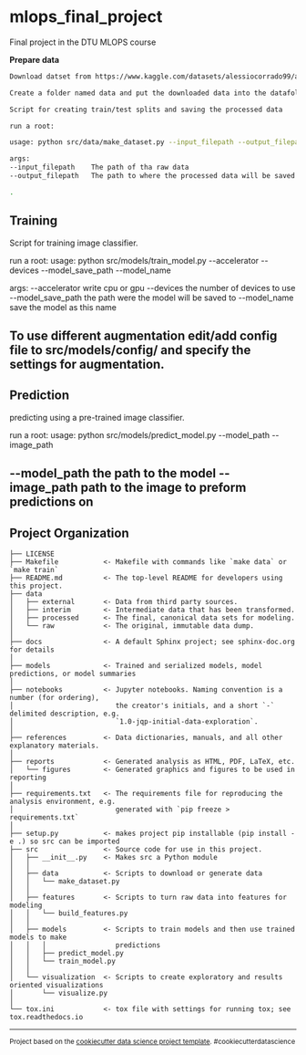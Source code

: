 mlops_final_project
==============================

Final project in the DTU MLOPS course

**Prepare data**
```bash
Download datset from https://www.kaggle.com/datasets/alessiocorrado99/animals10

Create a folder named data and put the downloaded data into the datafolder

Script for creating train/test splits and saving the processed data

run a root:

usage: python src/data/make_dataset.py --input_filepath --output_filepath

args:
--input_filepath    The path of tha raw data
--output_filepath   The path to where the processed data will be saved

.
```
Training
------------
Script for training image classifier.

run a root:
usage: python src/models/train_model.py --accelerator --devices --model_save_path --model_name

args:
--accelerator       write cpu or gpu
--devices           the number of devices to use
--model_save_path   the path were the model will be saved to
--model_name        save the model as this name

To use different augmentation edit/add config file to src/models/config/ and specify the settings for augmentation.
--------

Prediction
------------
predicting using a pre-trained image classifier.

run a root:
usage: python src/models/predict_model.py --model_path --image_path

--model_path    the path to the model
--image_path    path to the image to preform predictions on 
--------


Project Organization
------------

    ├── LICENSE
    ├── Makefile           <- Makefile with commands like `make data` or `make train`
    ├── README.md          <- The top-level README for developers using this project.
    ├── data
    │   ├── external       <- Data from third party sources.
    │   ├── interim        <- Intermediate data that has been transformed.
    │   ├── processed      <- The final, canonical data sets for modeling.
    │   └── raw            <- The original, immutable data dump.
    │
    ├── docs               <- A default Sphinx project; see sphinx-doc.org for details
    │
    ├── models             <- Trained and serialized models, model predictions, or model summaries
    │
    ├── notebooks          <- Jupyter notebooks. Naming convention is a number (for ordering),
    │                         the creator's initials, and a short `-` delimited description, e.g.
    │                         `1.0-jqp-initial-data-exploration`.
    │
    ├── references         <- Data dictionaries, manuals, and all other explanatory materials.
    │
    ├── reports            <- Generated analysis as HTML, PDF, LaTeX, etc.
    │   └── figures        <- Generated graphics and figures to be used in reporting
    │
    ├── requirements.txt   <- The requirements file for reproducing the analysis environment, e.g.
    │                         generated with `pip freeze > requirements.txt`
    │
    ├── setup.py           <- makes project pip installable (pip install -e .) so src can be imported
    ├── src                <- Source code for use in this project.
    │   ├── __init__.py    <- Makes src a Python module
    │   │
    │   ├── data           <- Scripts to download or generate data
    │   │   └── make_dataset.py
    │   │
    │   ├── features       <- Scripts to turn raw data into features for modeling
    │   │   └── build_features.py
    │   │
    │   ├── models         <- Scripts to train models and then use trained models to make
    │   │   │                 predictions
    │   │   ├── predict_model.py
    │   │   └── train_model.py
    │   │
    │   └── visualization  <- Scripts to create exploratory and results oriented visualizations
    │       └── visualize.py
    │
    └── tox.ini            <- tox file with settings for running tox; see tox.readthedocs.io


--------

<p><small>Project based on the <a target="_blank" href="https://drivendata.github.io/cookiecutter-data-science/">cookiecutter data science project template</a>. #cookiecutterdatascience</small></p>
